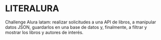 # LITERALURA
Challenge Alura latam: realizar solicitudes a una API de libros, a manipular datos JSON, guardarlos en una base de datos y, finalmente, a filtrar y mostrar los libros y autores de interés.
